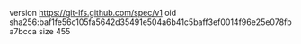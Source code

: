 version https://git-lfs.github.com/spec/v1
oid sha256:baf1fe56c105fa5642d35491e504a6b41c5baff3ef0014f96e25e078fba7bcca
size 455
